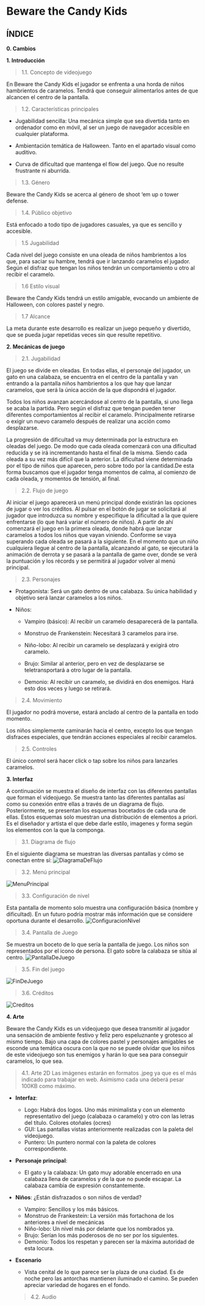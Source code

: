 # Beware the Candy Kids

## ÍNDICE

**0. Cambios**

**1. Introducción** 

   >1.1. Concepto de videojuego
   
En Beware the Candy Kids el jugador se enfrenta a una horda de niños hambrientos de caramelos. Tendrá que conseguir alimentarlos antes de que alcancen el centro de la pantalla.

   >1.2. Características principales
   
* Jugabilidad sencilla: Una mecánica simple que sea divertida tanto en ordenador como en móvil, al ser un juego de navegador accesible en cualquier plataforma.

* Ambientación temática de Halloween. Tanto en el apartado visual como auditivo.

* Curva de dificultad que mantenga el flow del juego. Que no resulte frustrante ni aburrida.


>1.3. Género
   
Beware the Candy Kids se acerca al género de shoot ‘em up o tower defense.

   >1.4. Público objetivo
  
Está enfocado a todo tipo de jugadores casuales, ya que es sencillo y accesible.

   >1.5 Jugabilidad
  
Cada nivel del juego consiste en una oleada de niños hambrientos a los que, para saciar su hambre, tendrá que ir lanzando caramelos el jugador. Según el disfraz que tengan los niños tendrán un comportamiento u otro al recibir el caramelo.

   >1.6 Estilo visual
  
Beware the Candy Kids tendrá un estilo amigable, evocando un ambiente de Halloween, con colores pastel y negro.
 
  >1.7 Alcance
  
La meta durante este desarrollo es realizar un juego pequeño y divertido, que se pueda jugar repetidas veces sin que resulte repetitivo.

**2. Mecánicas de juego**

   >2.1. Jugabilidad
   
El juego se divide en oleadas. En todas ellas, el personaje del jugador, un gato en una calabaza, se encuentra en el centro de la pantalla y van entrando a la pantalla niños hambrientos a los que hay que lanzar caramelos, que será la única acción de la que dispondrá el jugador.

 Todos los niños avanzan acercándose al centro de la pantalla, si uno llega se acaba la partida. Pero según el disfraz que tengan pueden tener diferentes comportamientos al recibir el caramelo. Principalmente retirarse o exigir un nuevo caramelo después de realizar una acción como desplazarse.
 
 La progresión de dificultad va muy determinada por la estructura en oleadas del juego. De modo que cada oleada comenzará con una dificultad reducida y se irá incrementando hasta el final de la misma. Siendo cada oleada a su vez más difícil que la anterior. La dificultad viene determinada por el tipo de niños que aparecen, pero sobre todo por la cantidad.De esta forma buscamos que el jugador tenga momentos de calma, al comienzo de cada oleada, y momentos de tensión, al final.
  
  >2.2. Flujo de juego
  
Al iniciar el juego aparecerá un menú principal donde existirán las opciones de jugar o ver los créditos. Al pulsar en el botón de jugar se solicitará al jugador que introduzca su nombre y especifique la dificultad a la que quiere enfrentarse (lo que hará variar el número de niños). A partir de ahí comenzará el juego en la primera oleada, donde habrá que lanzar caramelos a todos los niños que vayan viniendo. Conforme se vaya superando cada oleada se pasará a la siguiente.
 En el momento que un niño cualquiera llegue al centro de la pantalla, alcanzando al gato, se ejecutará la animación de derrota y se pasará a la pantalla de game over, donde se verá la puntuación y los récords y se permitirá al jugador volver al menú principal.
   
   >2.3. Personajes
  
* Protagonista: Será un gato dentro de una calabaza. Su única habilidad y objetivo será lanzar caramelos a los niños.

* Niños:

  * Vampiro (básico): Al recibir un caramelo desaparecerá de la pantalla.
  
  * Monstruo de Frankenstein: Necesitará 3 caramelos para irse.
  
  * Niño-lobo: Al recibir un caramelo se desplazará y exigirá otro caramelo.
  
  * Brujo: Similar al anterior, pero en vez de desplazarse se teletransportará a otro lugar de la pantalla.
  
  * Demonio: Al recibir un caramelo, se dividirá en dos enemigos. Hará esto dos veces y luego se retirará.
  
  
>2.4. Movimiento 
  
El jugador no podrá moverse, estará anclado al centro de la pantalla en todo momento.

Los niños simplemente caminarán hacia el centro, excepto los que tengan disfraces especiales, que tendrán acciones especiales al recibir caramelos.
 
  >2.5. Controles
  
El único control será hacer click o tap sobre los niños para lanzarles caramelos.


**3. Interfaz**

A continuación se muestra el diseño de interfaz con las diferentes pantallas que forman el videojuego. Se muestra tanto las diferentes pantallas así como su conexión entre ellas a través de un diagrama de flujo. Posteriormente, se presentan los esquemas bocetados de cada una de ellas. Estos esquemas solo muestran una distribución de elementos a priori. Es el diseñador y artista el que debe darle estilo, imagenes y forma según los elementos con la que la componga. 

  >3.1. Diagrama de flujo
  
  En el siguiente diagrama se muestran las diversas pantallas y cómo se conectan entre sí:
  ![DiagramaDeFlujo](img/diagramadeflujo.jpg)
  
  >3.2. Menú principal
  
  ![MenuPrincipal](img/main.png)

  >3.3. Configuración de nivel
  
  Esta pantalla de momento solo muestra una configuración básica (nombre y dificultad). En un futuro podría mostrar más información que se considere oportuna durante el desarrollo.
   ![ConfiguracionNivel](img/settings.png)
  
  >3.4. Pantalla de Juego
  
  Se muestra un boceto de lo que sería la pantalla de juego. Los niños son representados por el icono de persona. El gato sobre la calabaza se sitúa al centro.
  ![PantallaDeJuego](img/game.png)

  >3.5. Fin del juego
  
  ![FinDeJuego](img/score.png)

  >3.6. Créditos
  
  ![Creditos](img/credits.png)

  
**4. Arte**

Beware the Candy Kids es un videojuego que desea transmitir al jugador una sensación de ambiente festivo y feliz pero espeluznante y grotesco al mismo tiempo. Bajo una capa de colores pastel y personajes amigables se esconde una temática oscura con la que no se puede olvidar que los niños de este videojuego son tus enemigos y harán lo que sea para conseguir caramelos, lo que sea.

  >4.1. Arte 2D
  Las imágenes estarán en formatos .jpeg ya que es el más indicado para trabajar en web. Asimismo cada una deberá pesar 100KB como máximo. 

* **Interfaz**: 
   * Logo: Habrá dos logos. Uno más minimalista y con un elemento representativo del juego (calabaza o caramelo) y otro con las letras del título. Colores otoñales (ocres)
   * GUI: Las pantallas vistas anteriormente realizadas con la paleta del videojuego.
   * Puntero: Un puntero normal con la paleta de colores correspondiente.


* **Personaje principal**:
   * El gato y la calabaza: Un gato muy adorable encerrado en una calabaza llena de caramelos y de la que no puede escapar. La calabaza cambia de expresión constantemente.

* **Niños**: ¿Están disfrazados o son niños de verdad?
   * Vampiro: Sencillos y los más básicos.
   * Monstruo de Frankestein: La versión más fortachona de los anteriores a nivel de mecánicas
   * Niño-lobo: Un nivel más por delante que los nombrados ya.
   * Brujo: Serían los más poderosos de no ser por los siguientes.
   * Demonio: Todos los respetan y parecen ser la máxima autoridad de esta locura.
	
* **Escenario**

   * Vista cenital de lo que parece ser la plaza de una ciudad. Es de noche pero las antorchas mantienen iluminado el camino. Se pueden apreciar variedad de hogares en el fondo.

  >4.2. Audio

